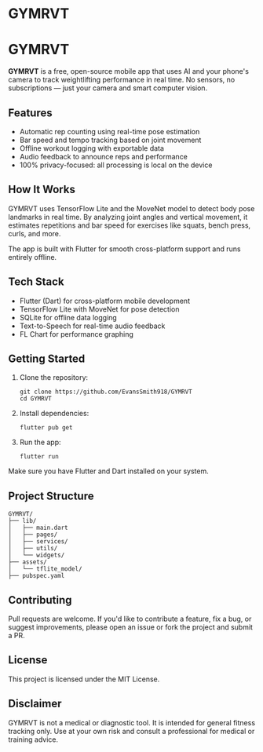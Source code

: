 # GYMRVT
# GYMRVT

**GYMRVT** is a free, open-source mobile app that uses AI and your phone's camera to track weightlifting performance in real time. No sensors, no subscriptions — just your camera and smart computer vision.

## Features

- Automatic rep counting using real-time pose estimation
- Bar speed and tempo tracking based on joint movement
- Offline workout logging with exportable data
- Audio feedback to announce reps and performance
- 100% privacy-focused: all processing is local on the device

## How It Works

GYMRVT uses TensorFlow Lite and the MoveNet model to detect body pose landmarks in real time. By analyzing joint angles and vertical movement, it estimates repetitions and bar speed for exercises like squats, bench press, curls, and more.

The app is built with Flutter for smooth cross-platform support and runs entirely offline.

## Tech Stack

- Flutter (Dart) for cross-platform mobile development
- TensorFlow Lite with MoveNet for pose detection
- SQLite for offline data logging
- Text-to-Speech for real-time audio feedback
- FL Chart for performance graphing

## Getting Started

1. Clone the repository:
   ```
   git clone https://github.com/EvansSmith918/GYMRVT
   cd GYMRVT
   ```

2. Install dependencies:
   ```
   flutter pub get
   ```

3. Run the app:
   ```
   flutter run
   ```

Make sure you have Flutter and Dart installed on your system.

## Project Structure

```
GYMRVT/
├── lib/
│   ├── main.dart
│   ├── pages/
│   ├── services/
│   ├── utils/
│   └── widgets/
├── assets/
│   └── tflite_model/
├── pubspec.yaml
```

## Contributing

Pull requests are welcome. If you'd like to contribute a feature, fix a bug, or suggest improvements, please open an issue or fork the project and submit a PR.

## License

This project is licensed under the MIT License.

## Disclaimer

GYMRVT is not a medical or diagnostic tool. It is intended for general fitness tracking only. Use at your own risk and consult a professional for medical or training advice.

